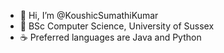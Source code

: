 - 👋 Hi, I’m @KoushicSumathiKumar
- 🌱 BSc Computer Science, University of Sussex
- ☕ Preferred languages are Java and Python
  

<!---
KoushicSumathiKumar/KoushicSumathiKumar is a ✨ special ✨ repository because its `README.md` (this file) appears on your GitHub profile.
You can click the Preview link to take a look at your changes.
--->
